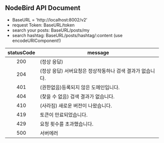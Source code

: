 ## NodeBird API Document

- BaseURL = 'http://localhost:8002/v2'
- request Token: BaseURL/token
- search your posts: BaseURL/posts/my
- search hashtag: BaseURL/posts/hashtag/:content (use encodeURIComponent!)   

statusCode | message
:-: | -
200 | (정상 응답)
204 | (정상 응답) 서버요청은 정상작동하나 검색 결과가 없습니다.
401 | (권한없음)등록되지 않은 도메인입니다.
404 | (찾을 수 없음) 검색 결과가 없습니다.
410 | (사라짐) 새로운 버전이 나왔습니다.
419 | 토큰이 만료되었습니다.
429 | 요청 횟수를 초과했습니다.
500 | 서버에러
